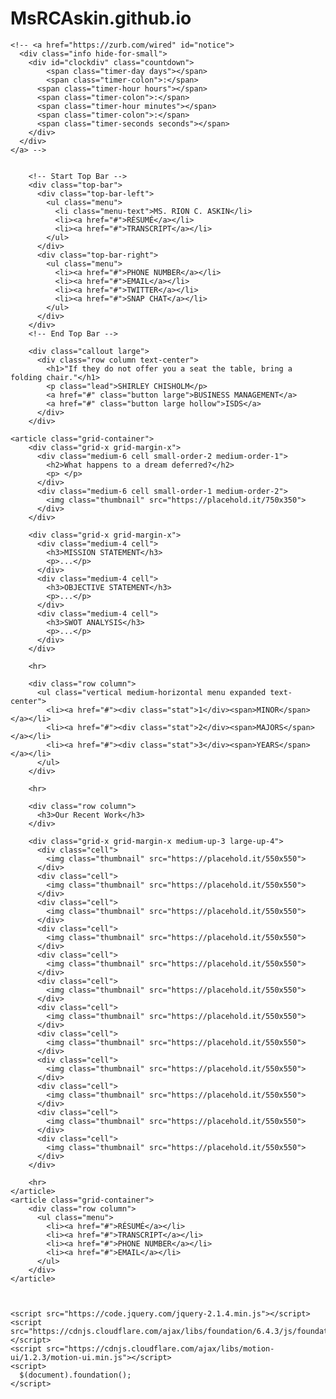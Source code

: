 # MsRCAskin.github.io
<html class="no-js" lang="en">
  <head>
    <meta charset="utf-8" />
    <meta name="viewport" content="width=device-width, initial-scale=1.0" />
    <title>Foundation | Welcome</title>
    <link rel="stylesheet" href="https://cdnjs.cloudflare.com/ajax/libs/foundation/6.4.3/css/foundation.min.css">
    <link rel="stylesheet" href="https://cdnjs.cloudflare.com/ajax/libs/motion-ui/1.2.3/motion-ui.min.css">
    <link rel="stylesheet" href="https://cdnjs.cloudflare.com/ajax/libs/foundation/6.4.3/css/foundation-prototype.min.css">
    <link href='https://cdnjs.cloudflare.com/ajax/libs/foundicons/3.0.0/foundation-icons.css' rel='stylesheet' type='text/css'>
    <!-- optional CDN for Foundation Icons ^^ -->
  </head>
  <body>
    <!-- Info Banner For Announcements or Links -->
    <!-- <a href="https://zurb.com/university/foundation-intro" class="docs-banner course-banner">
      <div class="info">
        <h5 class=""><strong>To master everything new in 6.4, along with the rest of Foundation register for our Aug 8th Webinar Class &rsaquo;</strong></h5>
      </div>
    </a> -->

    <!-- <a href="https://zurb.com/wired" id="notice">
      <div class="info hide-for-small">
        <div id="clockdiv" class="countdown">
            <span class="timer-day days"></span>
            <span class="timer-colon">:</span>
          <span class="timer-hour hours"></span>
          <span class="timer-colon">:</span>
          <span class="timer-hour minutes"></span>
          <span class="timer-colon">:</span>
          <span class="timer-seconds seconds"></span>
        </div>
      </div>
    </a> -->


        <!-- Start Top Bar -->
        <div class="top-bar">
          <div class="top-bar-left">
            <ul class="menu">
              <li class="menu-text">MS. RION C. ASKIN</li>
              <li><a href="#">RÉSUMÉ</a></li>
              <li><a href="#">TRANSCRIPT</a></li>
            </ul>
          </div>
          <div class="top-bar-right">
            <ul class="menu">
              <li><a href="#">PHONE NUMBER</a></li>
              <li><a href="#">EMAIL</a></li>
              <li><a href="#">TWITTER</a></li>
              <li><a href="#">SNAP CHAT</a></li>
            </ul>
          </div>
        </div>
        <!-- End Top Bar -->

        <div class="callout large">
          <div class="row column text-center">
            <h1>"If they do not offer you a seat the table, bring a folding chair."</h1>
            <p class="lead">SHIRLEY CHISHOLM</p>
            <a href="#" class="button large">BUSINESS MANAGEMENT</a>
            <a href="#" class="button large hollow">ISDS</a>
          </div>
        </div>

    <article class="grid-container">
        <div class="grid-x grid-margin-x">
          <div class="medium-6 cell small-order-2 medium-order-1">
            <h2>What happens to a dream deferred?</h2>
            <p> </p>
          </div>
          <div class="medium-6 cell small-order-1 medium-order-2">
            <img class="thumbnail" src="https://placehold.it/750x350">
          </div>
        </div>

        <div class="grid-x grid-margin-x">
          <div class="medium-4 cell">
            <h3>MISSION STATEMENT</h3>
            <p>...</p>
          </div>
          <div class="medium-4 cell">
            <h3>OBJECTIVE STATEMENT</h3>
            <p>...</p>
          </div>
          <div class="medium-4 cell">
            <h3>SWOT ANALYSIS</h3>
            <p>...</p>
          </div>
        </div>

        <hr>

        <div class="row column">
          <ul class="vertical medium-horizontal menu expanded text-center">
            <li><a href="#"><div class="stat">1</div><span>MINOR</span></a></li>
            <li><a href="#"><div class="stat">2</div><span>MAJORS</span></a></li>
            <li><a href="#"><div class="stat">3</div><span>YEARS</span></a></li>
          </ul>
        </div>

        <hr>

        <div class="row column">
          <h3>Our Recent Work</h3>
        </div>

        <div class="grid-x grid-margin-x medium-up-3 large-up-4">
          <div class="cell">
            <img class="thumbnail" src="https://placehold.it/550x550">
          </div>
          <div class="cell">
            <img class="thumbnail" src="https://placehold.it/550x550">
          </div>
          <div class="cell">
            <img class="thumbnail" src="https://placehold.it/550x550">
          </div>
          <div class="cell">
            <img class="thumbnail" src="https://placehold.it/550x550">
          </div>
          <div class="cell">
            <img class="thumbnail" src="https://placehold.it/550x550">
          </div>
          <div class="cell">
            <img class="thumbnail" src="https://placehold.it/550x550">
          </div>
          <div class="cell">
            <img class="thumbnail" src="https://placehold.it/550x550">
          </div>
          <div class="cell">
            <img class="thumbnail" src="https://placehold.it/550x550">
          </div>
          <div class="cell">
            <img class="thumbnail" src="https://placehold.it/550x550">
          </div>
          <div class="cell">
            <img class="thumbnail" src="https://placehold.it/550x550">
          </div>
          <div class="cell">
            <img class="thumbnail" src="https://placehold.it/550x550">
          </div>
          <div class="cell">
            <img class="thumbnail" src="https://placehold.it/550x550">
          </div>
        </div>

        <hr>
    </article>
    <article class="grid-container">
        <div class="row column">
          <ul class="menu">
            <li><a href="#">RÉSUMÉ</a></li>
            <li><a href="#">TRANSCRIPT</a></li>
            <li><a href="#">PHONE NUMBER</a></li>
            <li><a href="#">EMAIL</a></li>
          </ul>
        </div>
    </article>



    <script src="https://code.jquery.com/jquery-2.1.4.min.js"></script>
    <script src="https://cdnjs.cloudflare.com/ajax/libs/foundation/6.4.3/js/foundation.min.js"></script>
    <script src="https://cdnjs.cloudflare.com/ajax/libs/motion-ui/1.2.3/motion-ui.min.js"></script>
    <script>
      $(document).foundation();
    </script>
  </body>
</html>
